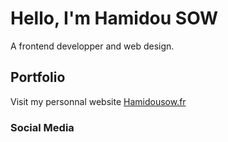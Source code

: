 # Hello, I'm Hamidou SOW

A frontend developper and web design.  

## Portfolio

Visit my personnal website [Hamidousow.fr](https://hamidousow.fr)

### Social Media

 

